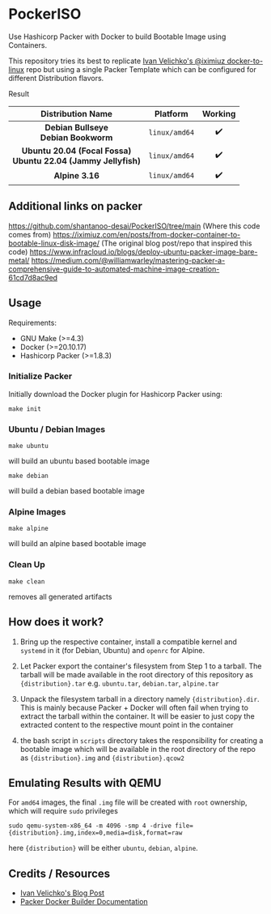 # PockerISO

Use Hashicorp Packer with Docker to build Bootable Image using Containers.

This repository tries its best to replicate [Ivan Velichko's @iximiuz docker-to-linux][1] repo
but using a single Packer Template which can be configured for different Distribution flavors.

 Result

| Distribution Name | Platform | Working | 
|:-----------------:|:--------:|:-------:|
| __Debian Bullseye__ <br> __Debian Bookworm__ |`linux/amd64` | :heavy_check_mark: |
| __Ubuntu 20.04 (Focal Fossa)__ <br> __Ubuntu 22.04 (Jammy Jellyfish)__ |`linux/amd64` | :heavy_check_mark: |
| __Alpine 3.16__  | `linux/amd64` | :heavy_check_mark: |


## Additional links on packer
https://github.com/shantanoo-desai/PockerISO/tree/main (Where this code comes from)
https://iximiuz.com/en/posts/from-docker-container-to-bootable-linux-disk-image/ (The original blog post/repo that inspired this code)
https://www.infracloud.io/blogs/deploy-ubuntu-packer-image-bare-metal/
https://medium.com/@williamwarley/mastering-packer-a-comprehensive-guide-to-automated-machine-image-creation-61cd7d8ac9ed


## Usage

Requirements:

- GNU Make (>=4.3)
- Docker (>=20.10.17)
- Hashicorp Packer (>=1.8.3)

### Initialize Packer

Initially download the Docker plugin for Hashicorp Packer using:

```
make init
```

### Ubuntu / Debian Images

```
make ubuntu
```
will build an ubuntu based bootable image

```
make debian
```

will build a debian based bootable image

### Alpine Images

```
make alpine

```
will build an alpine based bootable image

### Clean Up

```
make clean
```
removes all generated artifacts

## How does it work?

1. Bring up the respective container, install a compatible kernel and `systemd` in it (for Debian, Ubuntu) and `openrc` for Alpine.

2. Let Packer export the container's filesystem from Step 1 to a tarball. The tarball will be made
  available in the root directory of this repository as `{distribution}.tar` e.g. `ubuntu.tar`, `debian.tar`, `alpine.tar`

3. Unpack the filesystem tarball in a directory namely `{distribution}.dir`. This is mainly because Packer + Docker
  will often fail when trying to extract the tarball within the container. It will be easier to just copy the extracted
  content to the respective mount point in the container
4. the bash script in `scripts` directory takes the responsibility for creating a bootable image which will be available
  in the root directory of the repo as `{distribution}.img` and `{distribution}.qcow2`

## Emulating Results with QEMU

For `amd64` images, the final `.img` file will be created with `root` ownership, which will require `sudo` privileges

```
sudo qemu-system-x86_64 -m 4096 -smp 4 -drive file={distribution}.img,index=0,media=disk,format=raw 
```

here `{distribution}` will be either `ubuntu`, `debian`, `alpine`.

## Credits / Resources

- [Ivan Velichko's Blog Post][2]
- [Packer Docker Builder Documentation][3]

[1]: https://github.com/iximiuz/docker-to-linux
[2]: https://iximiuz.com/en/posts/from-docker-container-to-bootable-linux-disk-image/
[3]: https://www.packer.io/plugins/builders/docker
